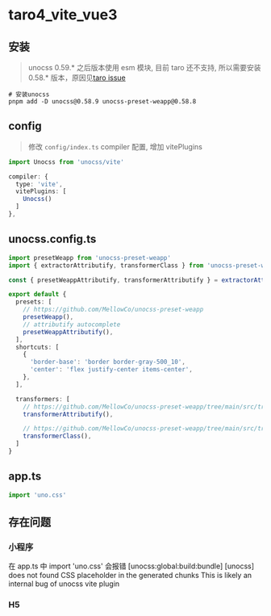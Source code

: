 # taro4_vite_vue3

## 安装

> unocss 0.59.* 之后版本使用 esm 模块, 目前 taro 还不支持, 所以需要安装 0.58.* 版本，原因见[taro issue](https://github.com/NervJS/taro/issues/15487)

```shell
# 安装unocss
pnpm add -D unocss@0.58.9 unocss-preset-weapp@0.58.8
```


## config

> 修改 `config/index.ts` compiler 配置, 增加 vitePlugins


``` ts
import Unocss from 'unocss/vite'

compiler: {
  type: 'vite',
  vitePlugins: [
    Unocss()
  ]
},
```


## unocss.config.ts
```ts
import presetWeapp from 'unocss-preset-weapp'
import { extractorAttributify, transformerClass } from 'unocss-preset-weapp/transformer'

const { presetWeappAttributify, transformerAttributify } = extractorAttributify()

export default {
  presets: [
    // https://github.com/MellowCo/unocss-preset-weapp
    presetWeapp(),
    // attributify autocomplete
    presetWeappAttributify(),
  ],
  shortcuts: [
    {
      'border-base': 'border border-gray-500_10',
      'center': 'flex justify-center items-center',
    },
  ],

  transformers: [
    // https://github.com/MellowCo/unocss-preset-weapp/tree/main/src/transformer/transformerAttributify
    transformerAttributify(),

    // https://github.com/MellowCo/unocss-preset-weapp/tree/main/src/transformer/transformerClass
    transformerClass(),
  ]
}
```

## app.ts

```ts
import 'uno.css'
```

## 存在问题

### 小程序

在 app.ts 中 import 'uno.css' 会报错
[unocss:global:build:bundle] [unocss] does not found CSS placeholder in the generated chunks
This is likely an internal bug of unocss vite plugin


### H5
